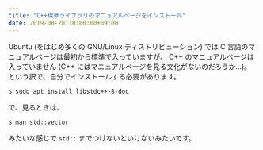 ```yaml
---
title: "C++標準ライブラリのマニュアルページをインストール"
date: 2019-08-28T10:00:00+09:00
---
```


Ubuntu (をはじめ多くの GNU/Linux ディストリビューション) では C 言語のマニュアルページは最初から標準で入っていますが、
C++ のマニュアルページは入っていません (C++ にはマニュアルページを見る文化がないのだろうか…)。
という訳で、自分でインストールする必要があります。

```shell
$ sudo apt install libstdc++-8-doc
```

で、見るときは、

```shell
$ man std::vector
```

みたいな感じで `std::` までつけないといけないみたいです。
